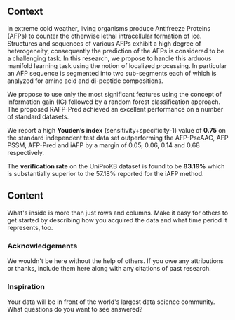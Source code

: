 ## Context

In extreme cold weather, living organisms produce Antifreeze Proteins (AFPs) to counter the otherwise lethal intracellular formation of ice. Structures and sequences of various AFPs exhibit a high degree of heterogeneity, consequently the prediction of the AFPs is considered to be a challenging task. In this research, we propose to handle this arduous manifold learning task using the notion of localized processing. In particular an AFP sequence is segmented into two sub-segments each of which is analyzed for amino acid and di-peptide compositions. 

We propose to use only the most significant features using the concept of information gain (IG) followed by a random forest classification approach. The proposed RAFP-Pred achieved an excellent performance on a number of standard datasets. 



We report a high **Youden’s index** (sensitivity+specificity-1) value of **0.75** on the standard independent test data set outperforming the AFP-PseAAC, AFP PSSM, AFP-Pred and iAFP by a margin of 0.05, 0.06, 0.14 and 0.68 respectively. 



The **verification rate** on the UniProKB dataset is found to be **83.19%** which is substantially superior to the 57.18% reported for the iAFP method.

## Content

What's inside is more than just rows and columns. Make it easy for others to get started by describing how you acquired the data and what time period it represents, too.

### Acknowledgements

We wouldn't be here without the help of others. If you owe any attributions or thanks, include them here along with any citations of past research. 

### Inspiration

Your data will be in front of the world's largest data science community. What questions do you want to see answered?